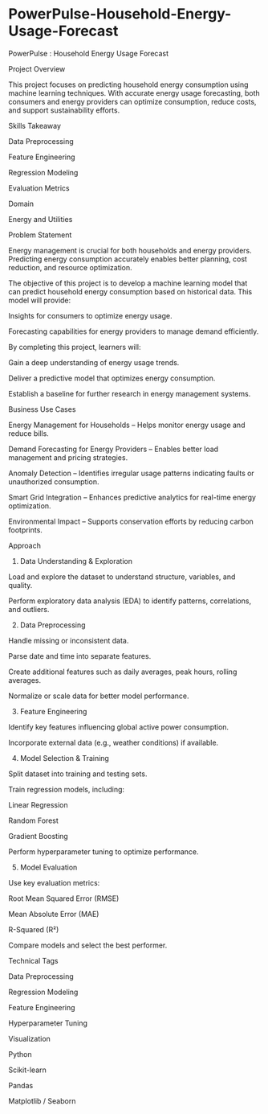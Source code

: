 # PowerPulse-Household-Energy-Usage-Forecast
PowerPulse : Household Energy Usage Forecast


Project Overview

This project focuses on predicting household energy consumption using machine learning techniques. With accurate energy usage forecasting, both consumers and energy providers can optimize consumption, reduce costs, and support sustainability efforts.

Skills Takeaway

Data Preprocessing

Feature Engineering

Regression Modeling

Evaluation Metrics

Domain

Energy and Utilities

Problem Statement

Energy management is crucial for both households and energy providers. Predicting energy consumption accurately enables better planning, cost reduction, and resource optimization.

The objective of this project is to develop a machine learning model that can predict household energy consumption based on historical data. This model will provide:

Insights for consumers to optimize energy usage.

Forecasting capabilities for energy providers to manage demand efficiently.

By completing this project, learners will:

Gain a deep understanding of energy usage trends.

Deliver a predictive model that optimizes energy consumption.

Establish a baseline for further research in energy management systems.

Business Use Cases

Energy Management for Households – Helps monitor energy usage and reduce bills.

Demand Forecasting for Energy Providers – Enables better load management and pricing strategies.

Anomaly Detection – Identifies irregular usage patterns indicating faults or unauthorized consumption.

Smart Grid Integration – Enhances predictive analytics for real-time energy optimization.

Environmental Impact – Supports conservation efforts by reducing carbon footprints.

Approach

1. Data Understanding & Exploration

Load and explore the dataset to understand structure, variables, and quality.

Perform exploratory data analysis (EDA) to identify patterns, correlations, and outliers.

2. Data Preprocessing

Handle missing or inconsistent data.

Parse date and time into separate features.

Create additional features such as daily averages, peak hours, rolling averages.

Normalize or scale data for better model performance.

3. Feature Engineering

Identify key features influencing global active power consumption.

Incorporate external data (e.g., weather conditions) if available.

4. Model Selection & Training

Split dataset into training and testing sets.

Train regression models, including:

Linear Regression

Random Forest

Gradient Boosting

Perform hyperparameter tuning to optimize performance.

5. Model Evaluation

Use key evaluation metrics:

Root Mean Squared Error (RMSE)

Mean Absolute Error (MAE)

R-Squared (R²)

Compare models and select the best performer.


Technical Tags

Data Preprocessing

Regression Modeling

Feature Engineering

Hyperparameter Tuning

Visualization

Python

Scikit-learn

Pandas

Matplotlib / Seaborn

